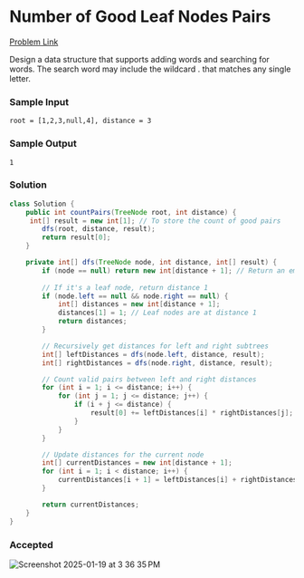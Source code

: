 # Number of Good Leaf Nodes Pairs

[Problem Link](https://leetcode.com/problems/number-of-good-leaf-nodes-pairs/description/) 

Design a data structure that supports adding words and searching for words. The search word may include the wildcard . that matches any single letter.

### Sample Input 
```
root = [1,2,3,null,4], distance = 3
```
### Sample Output 
```
1
```


### Solution
```java
class Solution {
    public int countPairs(TreeNode root, int distance) {
     int[] result = new int[1]; // To store the count of good pairs
        dfs(root, distance, result);
        return result[0];
    }

    private int[] dfs(TreeNode node, int distance, int[] result) {
        if (node == null) return new int[distance + 1]; // Return an empty distance array
        
        // If it's a leaf node, return distance 1
        if (node.left == null && node.right == null) {
            int[] distances = new int[distance + 1];
            distances[1] = 1; // Leaf nodes are at distance 1
            return distances;
        }

        // Recursively get distances for left and right subtrees
        int[] leftDistances = dfs(node.left, distance, result);
        int[] rightDistances = dfs(node.right, distance, result);

        // Count valid pairs between left and right distances
        for (int i = 1; i <= distance; i++) {
            for (int j = 1; j <= distance; j++) {
                if (i + j <= distance) {
                    result[0] += leftDistances[i] * rightDistances[j];
                }
            }
        }

        // Update distances for the current node
        int[] currentDistances = new int[distance + 1];
        for (int i = 1; i < distance; i++) {
            currentDistances[i + 1] = leftDistances[i] + rightDistances[i];
        }

        return currentDistances;
    }
}
```

### Accepted
![Screenshot 2025-01-19 at 3 36 35 PM](https://github.com/user-attachments/assets/2cc2498c-883c-4f7d-b02c-4c51e8901b9b)
